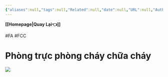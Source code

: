 ```yaml
---
{"aliases":null,"tags":null,"Related":null,"date":null,"URL":null,"Author":null,"dg-publish":true,"image":null,"permalink":"/ELV/Báo cháy -Fire alarm system/Phòng FCC - Phòng trực điều điển chống cháy/","dgPassFrontmatter":true,"noteIcon":"2","created":"2024-01-12T15:55:56.140+07:00","updated":"2024-01-12T16:03:40.684+07:00"}
---
```


**[[Homepage\|Quay Lại👈]]**

#FA #FCC 
# Phòng trực phòng cháy chữa cháy

![](https://i.imgur.com/ctUvdnE.png)
